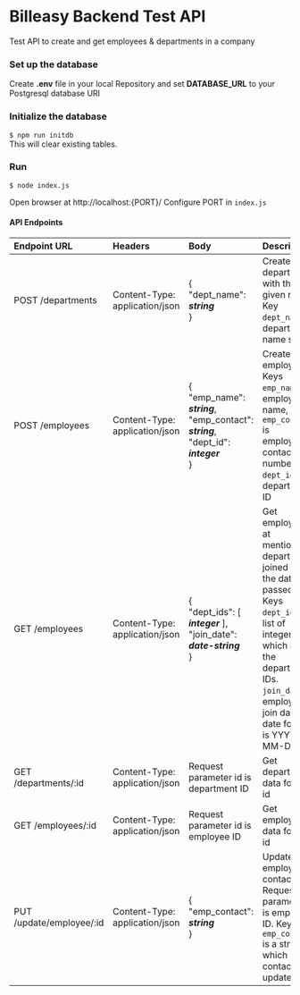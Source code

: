 # Billeasy Backend Test API
Test API to create and get employees & departments in a company

### Set up the database 
Create **.env** file in your local Repository and set **DATABASE_URL** to your Postgresql database URI
### Initialize the database 
`$ npm run initdb`<br>
This will clear existing tables.
### Run
`$ node index.js`<br>

Open browser at http://localhost:{PORT}/
Configure PORT in `index.js`

#### API Endpoints
|Endpoint URL|Headers|Body|Description
|:---|:---|:---|:---|
|POST /departments |  Content-Type: application/json |{<br>"dept_name": ***string*** <br>}|Create department with the given name. Key `dept_name` is department name string.| <br>
|POST /employees |Content-Type: application/json|{<br> "emp_name": ***string***, "emp_contact": ***string***, "dept_id": ***integer*** <br>}|Create an employee. Keys `emp_name` is employee name, `emp_contact` is employees contact number. `dept_id` is department ID|<br>
|GET /employees |Content-Type: application/json|{<br> "dept_ids": [ ***integer*** ], "join_date": ***date-string*** <br>}|Get employees at mentioned departments joined after the date passed. Keys `dept_ids` is a list of integers, which are the department IDs. `join_date` is employee join date, date format is YYYY-MM-DD|<br>
|GET /departments/:id |Content-Type: application/json|Request parameter id is department ID|Get department data for that id|<br>
|GET /employees/:id |Content-Type: application/json|Request parameter id is employee ID|Get employee data for that id|<br>
|PUT /update/employee/:id |Content-Type: application/json|{<br> "emp_contact": ***string*** <br>}|Update employee contact. Request parameter id is employee ID. Key `emp_contact` is a string which is the contact to update.|<br>
